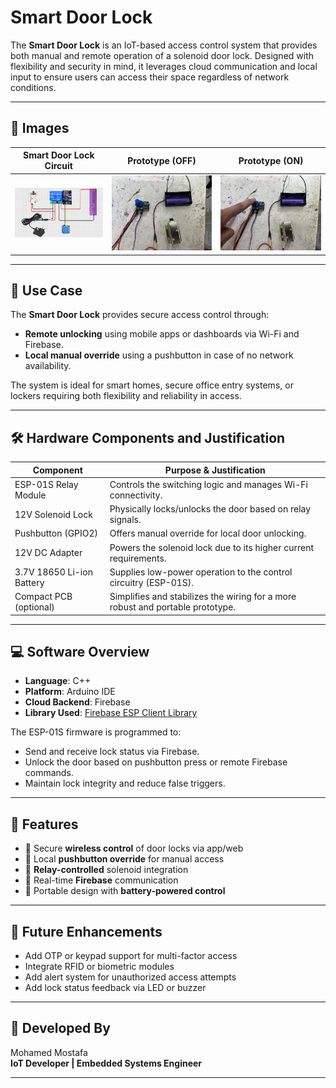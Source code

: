 # Smart Door Lock

The **Smart Door Lock** is an IoT-based access control system that provides both manual and remote operation of a solenoid door lock. Designed with flexibility and security in mind, it leverages cloud communication and local input to ensure users can access their space regardless of network conditions.

---

## 📸 Images

| Smart Door Lock Circuit | Prototype (OFF) | Prototype (ON) |
|--------------------------|------------------|-----------------|
| ![Circuit](images/Circuit.png) | ![Prototype OFF](images/Prototype_OFF.jpg) | ![Prototype ON](images/Prototype_ON.jpg) |


---

## 🔐 Use Case

The **Smart Door Lock** provides secure access control through:
- **Remote unlocking** using mobile apps or dashboards via Wi-Fi and Firebase.
- **Local manual override** using a pushbutton in case of no network availability.

The system is ideal for smart homes, secure office entry systems, or lockers requiring both flexibility and reliability in access.

---

## 🛠️ Hardware Components and Justification

| Component                  | Purpose & Justification                                                                 |
|---------------------------|------------------------------------------------------------------------------------------|
| ESP-01S Relay Module       | Controls the switching logic and manages Wi-Fi connectivity.                            |
| 12V Solenoid Lock          | Physically locks/unlocks the door based on relay signals.                              |
| Pushbutton (GPIO2)         | Offers manual override for local door unlocking.                                       |
| 12V DC Adapter             | Powers the solenoid lock due to its higher current requirements.                        |
| 3.7V 18650 Li-ion Battery  | Supplies low-power operation to the control circuitry (ESP-01S).                        |
| Compact PCB (optional)     | Simplifies and stabilizes the wiring for a more robust and portable prototype.          |

---

## 💻 Software Overview

- **Language**: C++  
- **Platform**: Arduino IDE  
- **Cloud Backend**: Firebase  
- **Library Used**: [Firebase ESP Client Library](https://github.com/mobizt/Firebase-ESP-Client)

The ESP-01S firmware is programmed to:
- Send and receive lock status via Firebase.
- Unlock the door based on pushbutton press or remote Firebase commands.
- Maintain lock integrity and reduce false triggers.

---

## 🚀 Features

- 🔐 Secure **wireless control** of door locks via app/web
- 🔘 Local **pushbutton override** for manual access
- 🔌 **Relay-controlled** solenoid integration
- 📶 Real-time **Firebase** communication
- 🔋 Portable design with **battery-powered control**

---

## 🔧 Future Enhancements

- Add OTP or keypad support for multi-factor access
- Integrate RFID or biometric modules
- Add alert system for unauthorized access attempts
- Add lock status feedback via LED or buzzer

---

## 👤 Developed By

Mohamed Mostafa  
**IoT Developer | Embedded Systems Engineer**

---
